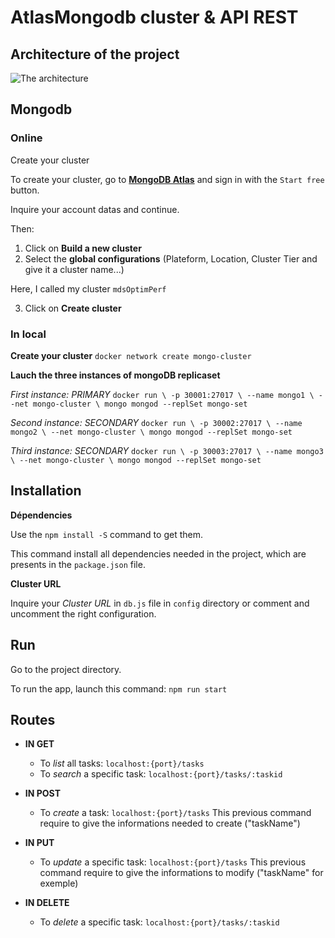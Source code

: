 # AtlasMongodb cluster & API REST

## Architecture of the project

![The architecture](https://user-images.githubusercontent.com/32523957/59745654-90d1ac80-9275-11e9-87e9-c71452a0f21b.png)

## Mongodb
### Online
Create your cluster

To create your cluster, go to **[MongoDB Atlas](https://www.mongodb.com/cloud/atlas)** and sign in with the `Start free` button.

Inquire your account datas and continue.

Then: 
1. Click on **Build a new cluster**
2. Select the **global configurations** (Plateform, Location, Cluster Tier and give it a cluster name...)

Here, I called my cluster `mdsOptimPerf`

3. Click on **Create cluster**

### In local

**Create your cluster** 
`docker network create mongo-cluster`

**Lauch the three instances of mongoDB replicaset**

_First instance: PRIMARY_
`docker run \
-p 30001:27017 \
--name mongo1 \
--net mongo-cluster \
mongo mongod --replSet mongo-set`

_Second instance: SECONDARY_
`docker run \
-p 30002:27017 \
--name mongo2 \
--net mongo-cluster \
mongo mongod --replSet mongo-set`

_Third instance: SECONDARY_
`docker run \
-p 30003:27017 \
--name mongo3 \
--net mongo-cluster \
mongo mongod --replSet mongo-set`

## Installation

**Dépendencies**

Use the `npm install -S` command to get them. 

This command install all dependencies needed in the project, which are presents in the `package.json` file.

**Cluster URL**

Inquire your *Cluster URL* in `db.js` file in `config` directory or comment and uncomment the right configuration.

## Run

Go to the project directory.

To run the app, launch this command:
`npm run start`

## Routes

- **IN GET**

    - To _list_ all tasks: `localhost:{port}/tasks`
    - To _search_ a specific task: `localhost:{port}/tasks/:taskid`

- **IN POST**

    - To _create_ a task: `localhost:{port}/tasks`
    This previous command require to give the informations needed to create ("taskName")

- **IN PUT**
    - To _update_ a specific task: `localhost:{port}/tasks`
    This previous command require to give the informations to modify ("taskName" for exemple)

- **IN DELETE**
    - To _delete_ a specific task: `localhost:{port}/tasks/:taskid`